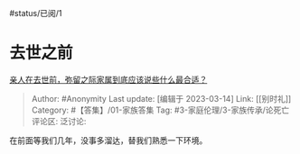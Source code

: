#status/已阅/1 

# 去世之前
[亲人在去世前，弥留之际家属到底应该说些什么最合适？](https://www.zhihu.com/question/288232772/answer/2935662809)

> Author: #Anonymity
> Last update: [编辑于 2023-03-14]
> Link: [[别时礼]]
> Category: #【答集】/01-家族答集
> Tag: #3-家庭伦理/3-家族传承/论死亡
> 评论区:
> 泛讨论:

在前面等我们几年，没事多溜达，替我们熟悉一下环境。
